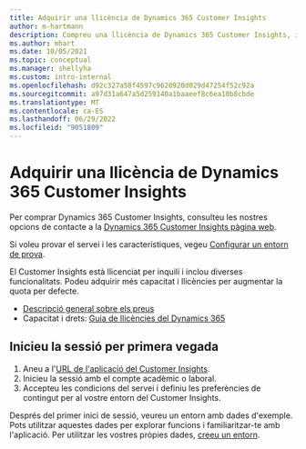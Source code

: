 ```yaml
---
title: Adquirir una llicència de Dynamics 365 Customer Insights
author: m-hartmann
description: Compreu una llicència de Dynamics 365 Customer Insights, inicieu la sessió i familiaritzeu-se amb l'aplicació.
ms.author: mhart
ms.date: 10/05/2021
ms.topic: conceptual
ms.manager: shellyha
ms.custom: intro-internal
ms.openlocfilehash: d92c327a58f4597c9620920d029d47254f52c92a
ms.sourcegitcommit: a97d31a647a5d259140a1baaeef8c6ea10b8cbde
ms.translationtype: MT
ms.contentlocale: ca-ES
ms.lasthandoff: 06/29/2022
ms.locfileid: "9051809"
---
```

# <a name="purchase-a-license-of-dynamics-365-customer-insights"></a>Adquirir una llicència de Dynamics 365 Customer Insights

Per comprar Dynamics 365 Customer Insights, consulteu les nostres opcions de contacte a la [Dynamics 365 Customer Insights pàgina web](https://dynamics.microsoft.com/ai/customer-insights/).

Si voleu provar el servei i les característiques, vegeu [Configurar un entorn de prova](trial-signup.md).

El Customer Insights està llicenciat per inquilí i inclou diverses funcionalitats. Podeu adquirir més capacitat i llicències per augmentar la quota per defecte.
- [Descripció general sobre els preus](https://dynamics.microsoft.com/ai/customer-insights/pricing/)
- Capacitat i drets: [Guia de llicències del Dynamics 365](https://go.microsoft.com/fwlink/?LinkId=866544)

## <a name="sign-in-for-the-first-time"></a>Inicieu la sessió per primera vegada

1. Aneu a l'[URL de l'aplicació del Customer Insights](https://home.ci.ai.dynamics.com).
1. Inicieu la sessió amb el compte acadèmic o laboral.
1. Accepteu les condicions del servei i definiu les preferències de contingut per al vostre entorn del Customer Insights.

Després del primer inici de sessió, veureu un entorn amb dades d'exemple. Pots utilitzar aquestes dades per explorar funcions i familiaritzar-te amb l'aplicació. Per utilitzar les vostres pròpies dades, [creeu un entorn](create-environment.md).
